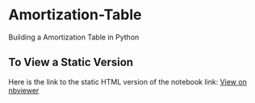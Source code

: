 # Amortization-Table
Building a Amortization Table in Python

## To View a Static Version
Here is the link to the static HTML version of the notebook
link: [View on nbviewer](https://nbviewer.jupyter.org/github/kwame561/Amortization-Table/blob/master/Loan%20Payment%20Analysis.ipynb)
